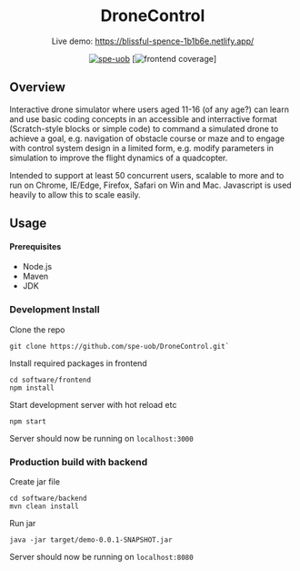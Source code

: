 <div align="center">
  
  # DroneControl
  Live demo: https://blissful-spence-1b1b6e.netlify.app/
  
  [![spe-uob](https://circleci.com/gh/spe-uob/DroneControl.svg?style=svg&circle-token=6a0a470141397038f88ba3abb834c0ef1542e7ff)](https://app.circleci.com/pipelines/github/spe-uob/DroneControl)
  [![frontend coverage](https://github.com/ConnorCairns/DroneControl/workflows/frontend-coverage/badge.svg?branch=main)]

</div>

## Overview

Interactive drone simulator where users aged 11-16 (of any age?) can learn and use basic coding concepts in an accessible and interractive format (Scratch-style blocks or simple code) to command a simulated drone to achieve a goal, e.g. navigation of obstacle course or maze and to engage with control system design in a limited form, e.g. modify parameters in simulation to improve the flight dynamics of a quadcopter.

Intended to support at least 50 concurrent users, scalable to more and to run on Chrome, IE/Edge, Firefox, Safari on Win and Mac. Javascript is used heavily to allow this to scale easily.

## Usage

#### Prerequisites
* Node.js
* Maven
* JDK

### Development Install
Clone the repo

```
git clone https://github.com/spe-uob/DroneControl.git`
```

Install required packages in frontend

```
cd software/frontend
npm install
```

Start development server with hot reload etc

```
npm start
```

Server should now be running on `localhost:3000`

### Production build with backend
Create jar file

```
cd software/backend
mvn clean install
```

Run jar

```
java -jar target/demo-0.0.1-SNAPSHOT.jar
```

Server should now be running on `localhost:8080`

